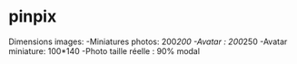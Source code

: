 # pinpix

Dimensions images:
-Miniatures photos: 200*200
-Avatar : 200*250
-Avatar miniature: 100*140
-Photo taille réelle : 90% modal